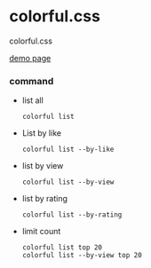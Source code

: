 # colorful.css
colorful.css

[demo page](https://zexiplus.github.io/colorful.css)



### command

* list all

  ```shell
  colorful list 
  ```

* List by like 

  ```shell
  colorful list --by-like 
  ```

* list by view

  ```shell
  colorful list --by-view
  ```

* list by rating

  ```shell
  colorful list --by-rating
  ```

* limit count

  ```shell
  colorful list top 20
  colorful list --by-view top 20
  ```


